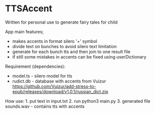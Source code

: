# TTSAccent

Written for personal use to generate fairy tales for child

App main features;
  - makes accents in format silero '+' symbol 
  - divide text on bunches to avoid silero text limitation
  - generate for each bunch tts and then join to one result file
  - if still some mistakes in accents can be fixed using userDictionary
  
Requirement (dependencies):
   - model.ts - silero model for tts
   - rudict.db - database with accents from Vuizur https://github.com/Vuizur/add-stress-to-epub/releases/download/v1.0.1/russian_dict.zip 
  
How use:
    1. put text in input.txt
    2. run python3 main.py
    3. generated file sounds.wav - contains tts with accents
